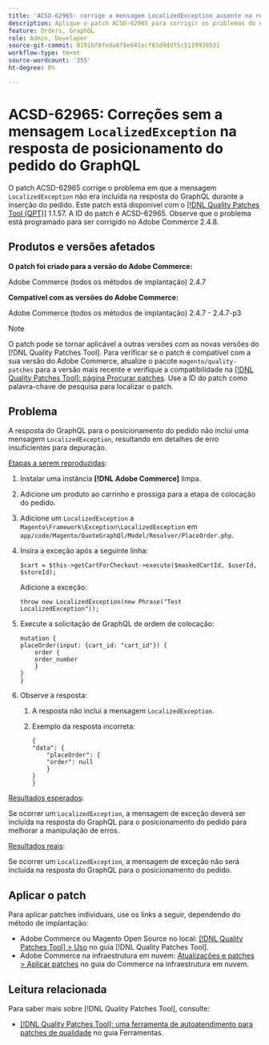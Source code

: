 ```yaml
---
title: 'ACSD-62965: corrige a mensagem LocalizedException ausente na resposta de posicionamento do pedido do GraphQL'
description: Aplique o patch ACSD-62965 para corrigir os problemas do Adobe Commerce em que a mensagem "LocalizedException" não foi incluída na resposta do GraphQL durante o posicionamento do pedido.
feature: Orders, GraphQL
role: Admin, Developer
source-git-commit: 8191bf8feda8f8e041ecf83d9ddf5c5119930531
workflow-type: tm+mt
source-wordcount: '355'
ht-degree: 0%

---
```


# ACSD-62965: Correções sem a mensagem `LocalizedException` na resposta de posicionamento do pedido do GraphQL

O patch ACSD-62965 corrige o problema em que a mensagem `LocalizedException` não era incluída na resposta do GraphQL durante a inserção do pedido. Este patch está disponível com o [[!DNL Quality Patches Tool (QPT)]](/help/tools/quality-patches-tool/quality-patches-tool-to-self-serve-quality-patches.md) 1.1.57. A ID do patch é ACSD-62965. Observe que o problema está programado para ser corrigido no Adobe Commerce 2.4.8.

## Produtos e versões afetados

**O patch foi criado para a versão do Adobe Commerce:**

Adobe Commerce (todos os métodos de implantação) 2.4.7

**Compatível com as versões do Adobe Commerce:**

Adobe Commerce (todos os métodos de implantação) 2.4.7 - 2.4.7-p3

>[!NOTE]
>
>O patch pode se tornar aplicável a outras versões com as novas versões do [!DNL Quality Patches Tool]. Para verificar se o patch é compatível com a sua versão do Adobe Commerce, atualize o pacote `magento/quality-patches` para a versão mais recente e verifique a compatibilidade na [[!DNL Quality Patches Tool]: página Procurar patches](https://experienceleague.adobe.com/tools/commerce-quality-patches/index.html). Use a ID do patch como palavra-chave de pesquisa para localizar o patch.

## Problema

A resposta do GraphQL para o posicionamento do pedido não inclui uma mensagem `LocalizedException`, resultando em detalhes de erro insuficientes para depuração.

<u>Etapas a serem reproduzidas</u>:

1. Instalar uma instância **[!DNL Adobe Commerce]** limpa.
1. Adicione um produto ao carrinho e prossiga para a etapa de colocação do pedido.
1. Adicione um `LocalizedException` a `Magento\Framework\Exception\LocalizedException` em `app/code/Magento/QuoteGraphQl/Model/Resolver/PlaceOrder.php`.
1. Insira a exceção após a seguinte linha:

   ```
   $cart = $this->getCartForCheckout->execute($maskedCartId, $userId, $storeId);
   ```

   Adicione a exceção:

   ```
   throw new LocalizedException(new Phrase("Test LocalizedException"));
   ```

1. Execute a solicitação de GraphQL de ordem de colocação:

   ```
   mutation {
   placeOrder(input: {cart_id: "cart_id"}) {
       order {
       order_number
       }
   }
   }
   ```

1. Observe a resposta:
   1. A resposta não inclui a mensagem `LocalizedException`.
   1. Exemplo da resposta incorreta:

      ```
      {
      "data": {
          "placeOrder": {
          "order": null
          }
      }
      }
      ```

<u>Resultados esperados</u>:

Se ocorrer um `LocalizedException`, a mensagem de exceção deverá ser incluída na resposta do GraphQL para o posicionamento do pedido para melhorar a manipulação de erros.

<u>Resultados reais</u>:

Se ocorrer um `LocalizedException`, a mensagem de exceção não será incluída na resposta do GraphQL para o posicionamento do pedido.

## Aplicar o patch

Para aplicar patches individuais, use os links a seguir, dependendo do método de implantação:

* Adobe Commerce ou Magento Open Source no local: [[!DNL Quality Patches Tool] > Uso](/help/tools/quality-patches-tool/usage.md) no guia [!DNL Quality Patches Tool].
* Adobe Commerce na infraestrutura em nuvem: [Atualizações e patches > Aplicar patches](https://experienceleague.adobe.com/docs/commerce-cloud-service/user-guide/develop/upgrade/apply-patches.html) no guia do Commerce na infraestrutura em nuvem.

## Leitura relacionada

Para saber mais sobre [!DNL Quality Patches Tool], consulte:

* [[!DNL Quality Patches Tool]: uma ferramenta de autoatendimento para patches de qualidade](/help/tools/quality-patches-tool/quality-patches-tool-to-self-serve-quality-patches.md) no guia Ferramentas.
